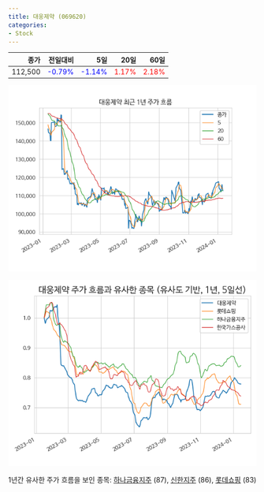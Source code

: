 ```yaml
---
title: 대웅제약 (069620)
categories:
- Stock
---
```


|종가|전일대비|5일|20일|60일|
|---:|-------:|--:|---:|---:|
|112,500|<span style="color: blue">-0.79%</span>|<span style="color: blue">-1.14%</span>|<span style="color: red">1.17%</span>|<span style="color: red">2.18%</span>|


<!-- more -->

![069620](/assets/images/stock/069620.png)

![069620](/assets/images/stock/069620_sim.png)

1년간 유사한 주가 흐름을 보인 종목:
[하나금융지주](/stock/086790/) (87),
[신한지주](/stock/055550/) (86),
[롯데쇼핑](/stock/023530/) (83)